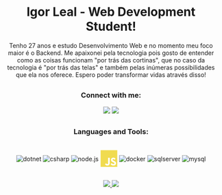 <div align="center">
<h1>Igor Leal - Web Development Student!</h1>
</div>

<div align="center">
<p>Tenho 27 anos e estudo Desenvolvimento Web e no momento meu foco maior é o Backend.
Me apaixonei pela tecnologia pois gosto de entender como as coisas funcionam "por trás das cortinas", que no caso da tecnologia é "por trás das telas" e também pelas inúmeras possibilidades que ela nos oferece.
Espero poder transformar vidas através disso!
</p>
</div>
 
##

<div align="center">
  <h3>Connect with me:</h3>
  <a href = "mailto:igorhenriqueleal3@@gmail.com" target="_blank"><img src="https://img.shields.io/badge/Gmail-D14836?style=for-the-badge&logo=gmail&logoColor=white"></a>
  <a href="https://www.linkedin.com/in/igor-leal-606209136/" target="_blank"><img src="https://img.shields.io/badge/-LinkedIn-%230077B5?style=for-the-badge&logo=linkedin&logoColor=white" target="_blank"></a> 
</div>

##

<div align="center">
 <h3>Languages and Tools:</h3>
 <div style="display: inline_block"><br>
   <img align="center" alt="dotnet" height="45" width="45" margin="20px"
src="https://cdn.jsdelivr.net/gh/devicons/devicon/icons/dotnetcore/dotnetcore-original.svg">
   <img align="center" alt="csharp" height="45" width="45" margin="20px"
src="https://cdn.jsdelivr.net/gh/devicons/devicon/icons/csharp/csharp-original.svg">
   <img align="center" alt="node.js" height="45" width="45" margin="20px" src="https://cdn.jsdelivr.net/gh/devicons/devicon/icons/nodejs/nodejs-original.svg" />
   <img align="center" alt="javascript" height="40" width="40" margin="20px" src="https://raw.githubusercontent.com/devicons/devicon/master/icons/javascript/javascript-plain.svg">
   <img align="center" alt="docker" height="50" width="50" margin="20px" src="https://cdn.jsdelivr.net/gh/devicons/devicon/icons/docker/docker-original-wordmark.svg" />
   <img align="center" alt="sqlserver" height="50" width="50" margin="20px" src="https://cdn.jsdelivr.net/gh/devicons/devicon/icons/microsoftsqlserver/microsoftsqlserver-plain-wordmark.svg" />
   <img align="center" alt="mysql" height="40" width="40" margin="20px" src="https://cdn.jsdelivr.net/gh/devicons/devicon/icons/mysql/mysql-original.svg" />
</div>
          
          
</div>
          

##

<div align="center">
  <a href="https://github.com/IgorHLeal">
  <img height="180em" src="https://github-readme-stats.vercel.app/api?username=IgorHLeal&show_icons=true&theme=dark&include_all_commits=true&count_private=true"/>
  <img height="180em" src="https://github-readme-stats.vercel.app/api/top-langs/?username=IgorHLeal&layout=compact&langs_count=7&theme=dark"/>
</div>

  
